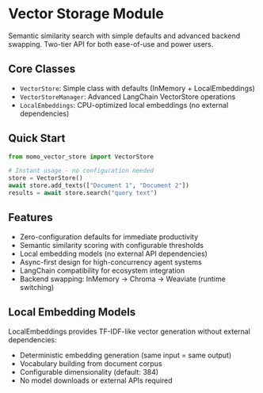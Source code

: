 # Vector Storage Module

Semantic similarity search with simple defaults and advanced backend swapping. Two-tier API for both ease-of-use and power users.

## Core Classes

- `VectorStore`: Simple class with defaults (InMemory + LocalEmbeddings)
- `VectorStoreManager`: Advanced LangChain VectorStore operations
- `LocalEmbeddings`: CPU-optimized local embeddings (no external dependencies)

## Quick Start

```python
from momo_vector_store import VectorStore

# Instant usage - no configuration needed
store = VectorStore()
await store.add_texts(["Document 1", "Document 2"])
results = await store.search("query text")
```

## Features

- Zero-configuration defaults for immediate productivity
- Semantic similarity scoring with configurable thresholds
- Local embedding models (no external API dependencies)
- Async-first design for high-concurrency agent systems
- LangChain compatibility for ecosystem integration
- Backend swapping: InMemory → Chroma → Weaviate (runtime switching)

## Local Embedding Models

LocalEmbeddings provides TF-IDF-like vector generation without external dependencies:
- Deterministic embedding generation (same input = same output)
- Vocabulary building from document corpus
- Configurable dimensionality (default: 384)
- No model downloads or external APIs required